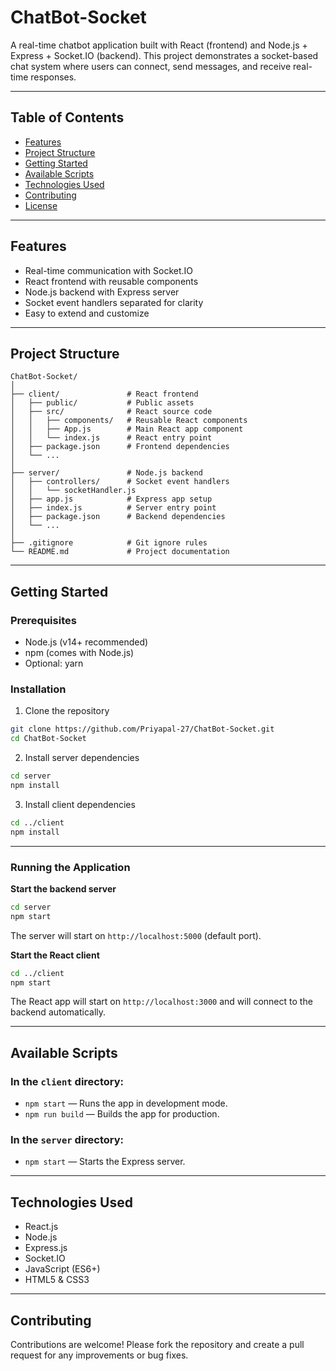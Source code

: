 # ChatBot-Socket

A real-time chatbot application built with React (frontend) and Node.js + Express + Socket.IO (backend). This project demonstrates a socket-based chat system where users can connect, send messages, and receive real-time responses.

---

## Table of Contents

- [Features](#features)  
- [Project Structure](#project-structure)  
- [Getting Started](#getting-started)  
- [Available Scripts](#available-scripts)  
- [Technologies Used](#technologies-used)  
- [Contributing](#contributing)  
- [License](#license)  

---

## Features

- Real-time communication with Socket.IO
- React frontend with reusable components
- Node.js backend with Express server
- Socket event handlers separated for clarity
- Easy to extend and customize

---

## Project Structure

```
ChatBot-Socket/
│
├── client/               # React frontend
│   ├── public/           # Public assets
│   ├── src/              # React source code
│   │   ├── components/   # Reusable React components
│   │   ├── App.js        # Main React app component
│   │   └── index.js      # React entry point
│   ├── package.json      # Frontend dependencies
│   └── ...
│
├── server/               # Node.js backend
│   ├── controllers/      # Socket event handlers
│   │   └── socketHandler.js
│   ├── app.js            # Express app setup
│   ├── index.js          # Server entry point
│   ├── package.json      # Backend dependencies
│   └── ...
│
├── .gitignore            # Git ignore rules
└── README.md             # Project documentation
```

---

## Getting Started

### Prerequisites

- Node.js (v14+ recommended)
- npm (comes with Node.js)
- Optional: yarn

### Installation

1. Clone the repository

```bash
git clone https://github.com/Priyapal-27/ChatBot-Socket.git
cd ChatBot-Socket
```

2. Install server dependencies

```bash
cd server
npm install
```

3. Install client dependencies

```bash
cd ../client
npm install
```

---

### Running the Application

**Start the backend server**

```bash
cd server
npm start
```

The server will start on `http://localhost:5000` (default port).

**Start the React client**

```bash
cd ../client
npm start
```

The React app will start on `http://localhost:3000` and will connect to the backend automatically.

---

## Available Scripts

### In the `client` directory:

- `npm start` — Runs the app in development mode.
- `npm run build` — Builds the app for production.

### In the `server` directory:

- `npm start` — Starts the Express server.

---

## Technologies Used

- React.js
- Node.js
- Express.js
- Socket.IO
- JavaScript (ES6+)
- HTML5 & CSS3

---

## Contributing

Contributions are welcome! Please fork the repository and create a pull request for any improvements or bug fixes.

